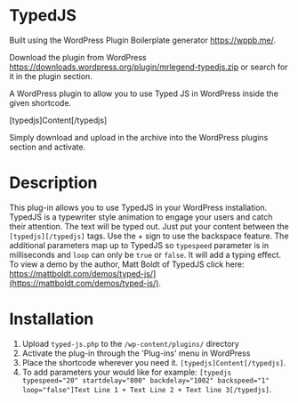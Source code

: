 # TypedJS

Built using the WordPress Plugin Boilerplate generator https://wppb.me/.

Download the plugin from WordPress https://downloads.wordpress.org/plugin/mrlegend-typedjs.zip or search for it in the plugin section.

A WordPress plugin to allow you to use Typed JS in WordPress inside the given shortcode.

[typedjs]Content[/typedjs]

Simply download and upload in the archive into the WordPress plugins section and activate. 

# Description
This plug-in allows you to use TypedJS in your WordPress installation. TypedJS is a typewriter style animation to engage your users and catch their attention. The text will be typed out. Just put your content between the `[typedjs][/typedjs]` tags. Use the + sign to use the backspace feature.
The additional parameters map up to TypedJS so `typespeed` parameter is in milliseconds and `loop` can only be `true` or `false`. It will add a typing effect.
To view a demo by the author, Matt Boldt of TypedJS click here: https://mattboldt.com/demos/typed-js/](https://mattboldt.com/demos/typed-js/).

# Installation
1. Upload `typed-js.php` to the `/wp-content/plugins/` directory
2. Activate the plug-in through the 'Plug-ins' menu in WordPress
3. Place the shortcode wherever you need it. `[typedjs]Content[/typedjs]`.
4. To add parameters your would like for example: `[typedjs typespeed="20" startdelay="800" backdelay="1002" backspeed="1" loop="false"]Text Line 1 + Text Line 2 + Text line 3[/typedjs]`.
